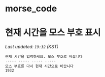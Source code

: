# morse_code
# 현재 시간을 모스 부호 표시
<!-- MORSE_TIME_START -->
_Last updated: `19:32` (KST)_

```
현재 시간을 입력하세요. 모스 부호로 바꿉니다
.---- ----. ...-- ..---
모스 부호를 다시 현재 시간으로 바꿉니다
1932
```
<!-- MORSE_TIME_END -->
